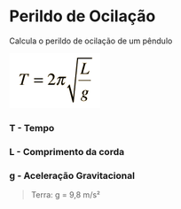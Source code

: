# Perildo de Ocilação
Calcula o perildo de ocilação de um pêndulo

![preview](equacao.gif)

### T - Tempo

### L - Comprimento da corda

### g - Aceleração Gravitacional 
> Terra: g = 9,8 m/s²
